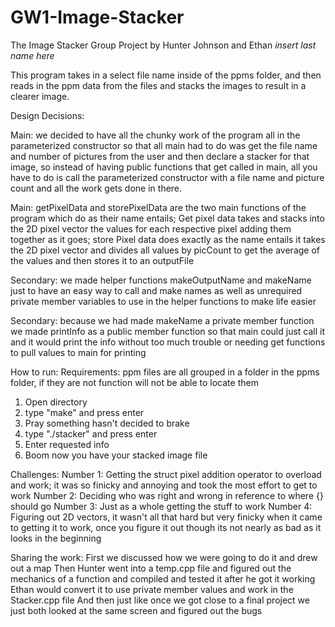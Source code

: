# GW1-Image-Stacker


The Image Stacker Group Project by Hunter Johnson and Ethan *insert last name here*

This program takes in a select file name inside of the ppms folder, and then reads in the ppm data from the files and stacks the images to result in a clearer image.

Design Decisions:

Main: we decided to have all the chunky work of the program all in the parameterized constructor so that all main had to do was get the file name and number of pictures from the user and then declare a stacker for that image, so instead of having public functions that get called in main, all you have to do is call the parameterized constructor with a file name and picture count and all the work gets done in there.

Main: getPixelData and storePixelData are the two main functions of the program which do as their name entails; Get pixel data takes and stacks into the 2D pixel vector the values for each respective pixel adding them together as it goes; store Pixel data does exactly as the name entails it takes the 2D pixel vector and divides all values by picCount to get the average of the values and then stores it to an outputFile

Secondary: we made helper functions makeOutputName and makeName just to have an easy way to call and make names as well as unrequired private member variables to use in the helper functions to make life easier

Secondary: because we had made makeName a private member function we made printInfo as a public member function so that main could just call it and it would print the info without too much trouble or needing get functions to pull values to main for printing


How to run:
Requirements: ppm files are all grouped in a folder in the ppms folder, if they are not function will not be able to locate them
1. Open directory
2. type "make" and press enter
3. Pray something hasn't decided to brake
4. type "./stacker" and press enter
5. Enter requested info
6. Boom now you have your stacked image file

Challenges:
Number 1: Getting the struct pixel addition operator to overload and work; it was so finicky and annoying and took the most effort to get to work
Number 2: Deciding who was right and wrong in reference to where {} should go
Number 3: Just as a whole getting the stuff to work
Number 4: Figuring out 2D vectors, it wasn't all that hard but very finicky when it came to getting it to work, once you figure it out though its not nearly as bad as it looks in the beginning


Sharing the work:
First we discussed how we were going to do it and drew out a map
Then Hunter went into a temp.cpp file and figured out the mechanics of a function and compiled and tested it after he got it working Ethan would convert it to use private member values and work in the Stacker.cpp file
And then just like once we got close to a final project we just both looked at the same screen and figured out the bugs

